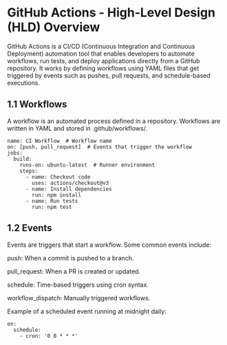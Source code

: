# GitHub Actions - High-Level Design (HLD) Overview
GitHub Actions is a CI/CD (Continuous Integration and Continuous Deployment) automation tool that enables developers to automate workflows, run tests, and deploy applications directly from a GitHub repository. It works by defining workflows using YAML files that get triggered by events such as pushes, pull requests, and schedule-based executions.

## 1.1 Workflows
A workflow is an automated process defined in a repository. Workflows are written in YAML and stored in .github/workflows/.
```
name: CI Workflow  # Workflow name
on: [push, pull_request]  # Events that trigger the workflow
jobs:
  build:
    runs-on: ubuntu-latest  # Runner environment
    steps:
      - name: Checkout code
        uses: actions/checkout@v3
      - name: Install dependencies
        run: npm install
      - name: Run tests
        run: npm test
```

## 1.2 Events
Events are triggers that start a workflow. Some common events include:

push: When a commit is pushed to a branch.

pull_request: When a PR is created or updated.

schedule: Time-based triggers using cron syntax.

workflow_dispatch: Manually triggered workflows.

Example of a scheduled event running at midnight daily:
```
on:
  schedule:
    - cron: '0 0 * * *'

```

